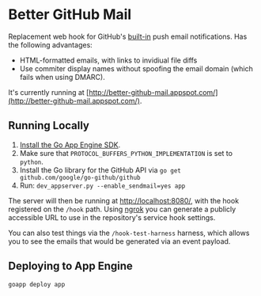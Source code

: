 # Better GitHub Mail

Replacement web hook for GitHub's <a href="https://help.github.com/articles/receiving-email-notifications-for-pushes-to-a-repository/">built-in</a> push email notifications. Has the following advantages:

  * HTML-formatted emails, with links to invidiual file diffs
  * Use commiter display names without spoofing the email domain (which fails when using DMARC).

It's currently running at [http://better-github-mail.appspot.com/](http://better-github-mail.appspot.com/).

## Running Locally

  1. [Install the Go App Engine SDK](https://developers.google.com/appengine/downloads#Google_App_Engine_SDK_for_Go).
  2. Make sure that `PROTOCOL_BUFFERS_PYTHON_IMPLEMENTATION` is set to `python`.
  3. Install the Go library for the GitHub API via `go get github.com/google/go-github/github`
  4. Run: `dev_appserver.py --enable_sendmail=yes app`

The server will then be running at [http://localhost:8080/](http://localhost:8080/), with the hook registered on the `/hook` path. Using [ngrok](https://ngrok.com/) you can generate a publicly accessible URL to use in the repository's service hook settings.

You can also test things via the `/hook-test-harness` harness, which allows you to see the emails that would be generated via an event payload.

## Deploying to App Engine

```
goapp deploy app
```
